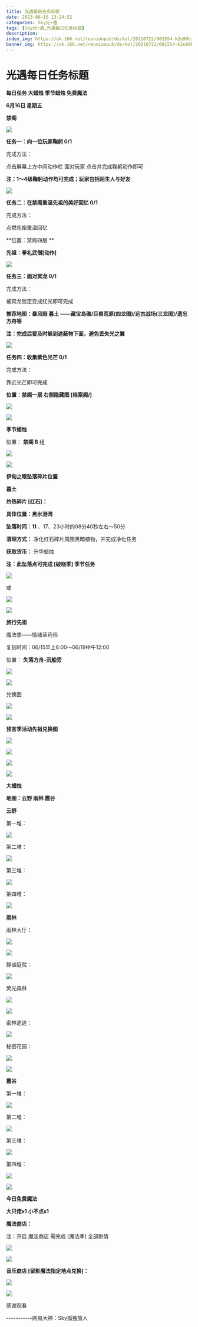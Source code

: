 ```yaml
---
title: 光遇每日任务标题
date: 2023-06-16 13:24:52
categories: Sky光•遇
tags: [Sky光•遇,光遇每日任务标题]
description: 
index_img: https://ok.166.net/reunionpub/ds/kol/20210722/001554-k2u90bj7ay.png?imageView&thumbnail=600x0&type=jpg
banner_img: https://ok.166.net/reunionpub/ds/kol/20210722/001554-k2u90bj7ay.png?imageView&thumbnail=600x0&type=jpg
---
```

# 光遇每日任务标题
**每日任务 大蜡烛 季节蜡烛 免费魔法**

 **6月16日 星期五**

 **禁阁**

![](https://img.166.net/reunionpub/ds/kol/20230616/001304-hrqayfejg9.jpg)

  

 **任务一：向一位玩家鞠躬 0/1**

完成方法：

点击屏幕上方中间动作栏 面对玩家 点击并完成鞠躬动作即可

 **注：1～4级鞠躬动作均可完成；玩家包括陌生人与好友**

![](https://img.166.net/reunionpub/ds/kol/20230616/000120-cv7ribngwz.jpg)

 **任务二：在禁阁重温先祖的美好回忆 0/1**

完成方法：

点燃先祖重温回忆

 **位置：禁阁四层  **

 **先祖：拳礼武僧[动作]**

![](https://img.166.net/reunionpub/ds/kol/20230616/000207-n0thoas85u.jpg)

 **任务三：面对冥龙 0/1**

完成方法：

被冥龙锁定变成红光即可完成

 **推荐地图：暴风眼 暮土 ——藏宝岛礁/巨兽荒原(四龙图)/远古战场(三龙图)/遗忘方舟等**

 **注：完成后要及时躲到遮蔽物下面，避免丢失光之翼**

![](https://img.166.net/reunionpub/ds/kol/20230616/000232-lc36niyhjo.jpg)

 **任务四：收集紫色光芒 0/1**

完成方法：

靠近光芒即可完成

 **位置：禁阁一层 右侧隐藏图 [档案阁/]**

![](https://img.166.net/reunionpub/ds/kol/20230616/000245-qgb6d7fij5.jpeg)

![](https://img.166.net/reunionpub/ds/kol/20230502/053253-tkp31d0r2j.png)

 **季节蜡烛**

位置： **禁阁 B** 组

![](https://img.166.net/reunionpub/ds/kol/20230615/235123-y1olqpadwb.png)

![](https://img.166.net/reunionpub/ds/kol/20230501/003537-boqnslm12s.png)

 **伊甸之眼坠落碎片位置**

 **暮土**

 **灼热碎片 [红石]：**

 **具体位置：黑水港湾**

 **坠落时间：11** 、17、23小时的08分40秒左右～50分

 **清理方式：** 净化红石碎片周围黑暗植物，并完成净化任务

 **获取货币：** 升华蜡烛

 **注：此坠落点可完成  [破晓季] 季节任务**

![](https://img.166.net/reunionpub/ds/kol/20230616/001108-id6sjn7rpw.jpg)

或

![](https://img.166.net/reunionpub/ds/kol/20230616/001137-t3l279vphc.jpeg)

![](https://img.166.net/reunionpub/ds/kol/20230501/003537-boqnslm12s.png)

 **旅行先祖**

魔法季——情绪草药师

复刻时间：06/15早上6:00～06/19中午12:00

位置： **失落方舟-沉船旁**

![](https://img.166.net/reunionpub/ds/kol/20230616/003919-pq5bmkf7s2.jpg)

![](https://img.166.net/reunionpub/ds/kol/20230616/004126-sdojk2w19v.jpeg)

兑换图

![](https://img.166.net/reunionpub/ds/kol/20230616/004150-2v7639m5ar.jpg)

![](https://img.166.net/reunionpub/ds/kol/20230501/003537-boqnslm12s.png)

 **预言季活动先祖兑换图**

![](https://img.166.net/reunionpub/ds/kol/20230610/094842-n3oplyifq5.jpg)

![](https://img.166.net/reunionpub/ds/kol/20230610/094856-ic3ykbfqvn.jpg)

![](https://img.166.net/reunionpub/ds/kol/20230610/094906-97nzhr8oi2.jpg)

![](https://img.166.net/reunionpub/ds/kol/20230501/003537-boqnslm12s.png)

 **大蜡烛**

 **地图：云野 雨林 霞谷**

 **云野**

第一堆：

![](https://img.166.net/reunionpub/ds/kol/20230615/235445-hcw6tqskme.jpeg)

第二堆：

![](https://img.166.net/reunionpub/ds/kol/20230615/235452-n2jcsf67rk.jpeg)

第三堆：

![](https://img.166.net/reunionpub/ds/kol/20230615/235500-e62kciojnr.jpeg)

第四堆：

![](https://img.166.net/reunionpub/ds/kol/20230615/235506-la5zf9uvqi.jpeg)

 **雨林**

雨林大厅：

![](https://img.166.net/reunionpub/ds/kol/20230615/235641-hqdanvj5i0.jpeg)

![](https://img.166.net/reunionpub/ds/kol/20230612/000213-6wufv1jtd7.jpeg)

静谧庭院：

![](https://img.166.net/reunionpub/ds/kol/20230615/235725-rkmjv2sif4.jpeg)

荧光森林

![](https://img.166.net/reunionpub/ds/kol/20230615/235756-e2spdzjry6.jpeg)

![](https://img.166.net/reunionpub/ds/kol/20230612/000233-rglyfwtshc.jpeg)

密林遗迹：

![](https://img.166.net/reunionpub/ds/kol/20230612/000240-7ghu10yd5k.jpeg)

秘密花园：

![](https://img.166.net/reunionpub/ds/kol/20230615/235845-7o53afj9yd.jpeg)

![](https://img.166.net/reunionpub/ds/kol/20230612/000246-5othln9mi0.jpeg)

 **霞谷**

第一堆：

![](https://img.166.net/reunionpub/ds/kol/20230615/235406-adekobtngr.jpeg)

第二堆：

![](https://img.166.net/reunionpub/ds/kol/20230615/235414-j3sqoh6ma1.jpeg)

第三堆：

![](https://img.166.net/reunionpub/ds/kol/20230615/235421-w9otcb2y6d.jpeg)

第四堆：

![](https://img.166.net/reunionpub/ds/kol/20230615/235428-aktr6nyubj.jpeg)

![](https://img.166.net/reunionpub/ds/kol/20221018/100256-wzutnocka0.png)

 **今日免费魔法**

 **大只佬x1 小不点x1**

 **魔法商店：**

注：开启 魔法商店 需完成 [魔法季] 全部剧情

![](https://img.166.net/reunionpub/ds/kol/20221018/100559-oibznvdtus.png)

![](https://img.166.net/reunionpub/ds/kol/20230615/235923-omi74qs8py.jpeg)

 **音乐商店 [留影魔法指定地点兑换]：**

![](https://img.166.net/reunionpub/ds/kol/20230612/000050-ki6vo1pyta.jpeg)

![](https://img.166.net/reunionpub/ds/kol/20230502/235738-ls601349yq.png)

感谢观看

\-----------网易大神：Sky孤独旅人

